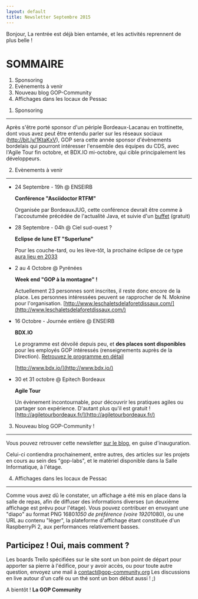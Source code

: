 ```yaml
---
layout: default
title: Newsletter Septembre 2015
---
```



Bonjour,
La rentrée est déjà bien entamée, et les activités reprennent de plus belle !

SOMMAIRE
========
1. Sponsoring
2. Evènements à venir
3. Nouveau blog GOP-Community
4. Affichages dans les locaux de Pessac


1) Sponsoring
-------------

Après s'être porté sponsor d'un périple Bordeaux-Lacanau en trottinette,
dont vous avez peut être entendu parler sur les réseaux sociaux (http://bit.ly/1KtaKxV),
GOP sera cette année sponsor d'évènements bordelais qui pourront intéresser 
l'ensemble des équipes du CDS, avec l'Agile Tour fin octobre, et BDX.IO mi-octobre,
qui cible principalement les développeurs.


2) Evènements à venir
---------------------

- 24 Septembre - 19h @ ENSEIRB

  __Conférence "Asciidoctor RTFM"__
  
  Organisée par BordeauxJUG, cette conférence devrait être comme à l'accoutumée précédée de l'actualité Java, et suivie d'un [buffet](http://www.meetup.com/fr/BordeauxJUG/events/225140026/) (gratuit)

- 28 Septembre - 04h @ Ciel sud-ouest ?

  __Eclipse de lune ET "Superlune"__
  
  Pour les couche-tard, ou les lève-tôt, la prochaine éclipse de ce type [aura lieu en 2033](http://hitek.fr/actualite/super-lune-eclipse-28-septembre_7098)

- 2 au 4 Octobre @ Pyrénées

  __Week end "GOP à la montagne" !__
  
  Actuellement 23 personnes sont inscrites, il reste donc encore de la place. Les personnes intéressées peuvent se rapprocher de N. Moknine pour l'organisation.
  [http://www.leschaletsdelaforetdissaux.com/](http://www.leschaletsdelaforetdissaux.com/)

- 16 Octobre - Journée entière @ ENSEIRB

  __BDX.IO__

  Le programme est dévoilé depuis peu, et __des places sont disponibles__ pour les employés GOP intéressés (renseignements auprès de la Direction). [Retrouvez le programme en détail](http://app.voxxr.in/#!dayschedule~bdxio15~bdxio15-0)
  
  [http://www.bdx.io/](http://www.bdx.io/)

- 30 et 31 octobre @ Epitech Bordeaux

  __Agile Tour__
  
  Un évènement incontournable, pour découvrir les pratiques agiles ou partager son expérience. D'autant plus qu'il est gratuit !
  [http://agiletourbordeaux.fr/](http://agiletourbordeaux.fr/)


3) Nouveau blog GOP-Community !
-------------------------------

Vous pouvez retrouver cette newsletter [sur le blog](http://gop-community.org/blog/), en guise d'inauguration.

Celui-ci contiendra prochainement, entre autres, des articles sur les projets en cours au sein
des "gop-labs", et le matériel disponible dans la Salle Informatique, à l'étage.


4) Affichages dans les locaux de Pessac
---------------------------------------

Comme vous avez dû le constater, un affichage a été mis en place dans la salle de repas,
afin de diffuser des informations diverses (un deuxième affichage est prévu pour l'étage). 
Vous pouvez contribuer en envoyant une "diapo" au format PNG 1680*1050 de préférence 
(voire 1920*1080), ou une URL au contenu "léger", la plateforme d'affichage étant constituée
d'un RaspberryPi 2, aux performances relativement basses.


Participez ! Oui, mais comment ?
--------------------------------
Les boards Trello spécifiées sur le site sont un bon point de départ pour apporter sa pierre à l'édifice, 
pour y avoir accès, ou pour toute autre question, envoyez une mail à contact@gop-community.org 
Les discussions en live autour d'un café ou un thé sont un bon début aussi ! ;)


A bientôt !
__La GOP Community__
